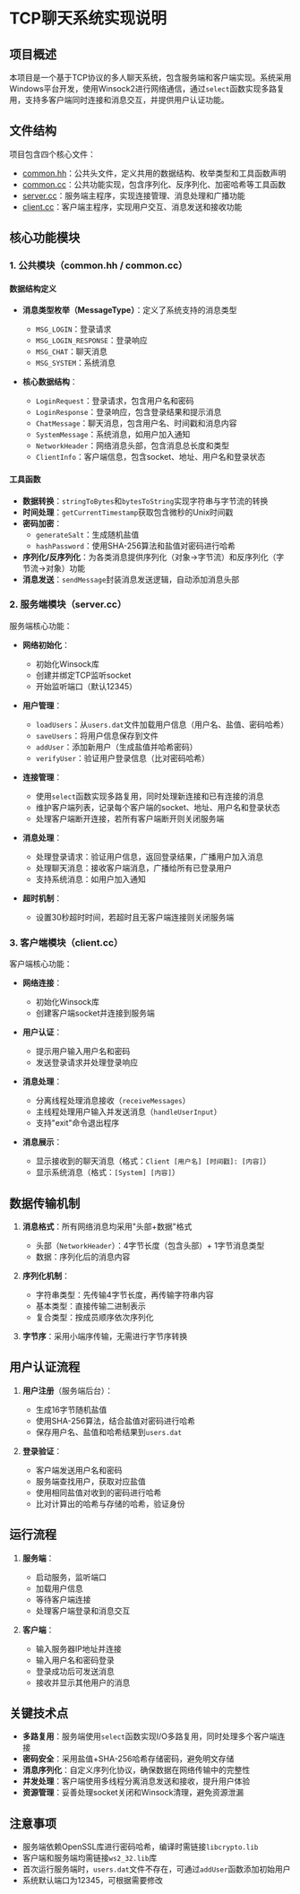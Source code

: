 # TCP聊天系统实现说明

## 项目概述

本项目是一个基于TCP协议的多人聊天系统，包含服务端和客户端实现。系统采用Windows平台开发，使用Winsock2进行网络通信，通过`select`函数实现多路复用，支持多客户端同时连接和消息交互，并提供用户认证功能。

## 文件结构

项目包含四个核心文件：

- [common.hh](common.hh)：公共头文件，定义共用的数据结构、枚举类型和工具函数声明
- [common.cc](common.cc)：公共功能实现，包含序列化、反序列化、加密哈希等工具函数
- [server.cc](server.cc)：服务端主程序，实现连接管理、消息处理和广播功能
- [client.cc](client.cc)：客户端主程序，实现用户交互、消息发送和接收功能

## 核心功能模块

### 1. 公共模块（common.hh / common.cc）

#### 数据结构定义

- **消息类型枚举（MessageType）**：定义了系统支持的消息类型
  - `MSG_LOGIN`：登录请求
  - `MSG_LOGIN_RESPONSE`：登录响应
  - `MSG_CHAT`：聊天消息
  - `MSG_SYSTEM`：系统消息

- **核心数据结构**：
  - `LoginRequest`：登录请求，包含用户名和密码
  - `LoginResponse`：登录响应，包含登录结果和提示消息
  - `ChatMessage`：聊天消息，包含用户名、时间戳和消息内容
  - `SystemMessage`：系统消息，如用户加入通知
  - `NetworkHeader`：网络消息头部，包含消息总长度和类型
  - `ClientInfo`：客户端信息，包含socket、地址、用户名和登录状态

#### 工具函数

- **数据转换**：`stringToBytes`和`bytesToString`实现字符串与字节流的转换
- **时间处理**：`getCurrentTimestamp`获取包含微秒的Unix时间戳
- **密码加密**：
  - `generateSalt`：生成随机盐值
  - `hashPassword`：使用SHA-256算法和盐值对密码进行哈希
- **序列化/反序列化**：为各类消息提供序列化（对象→字节流）和反序列化（字节流→对象）功能
- **消息发送**：`sendMessage`封装消息发送逻辑，自动添加消息头部

### 2. 服务端模块（server.cc）

服务端核心功能：

- **网络初始化**：
  - 初始化Winsock库
  - 创建并绑定TCP监听socket
  - 开始监听端口（默认12345）

- **用户管理**：
  - `loadUsers`：从`users.dat`文件加载用户信息（用户名、盐值、密码哈希）
  - `saveUsers`：将用户信息保存到文件
  - `addUser`：添加新用户（生成盐值并哈希密码）
  - `verifyUser`：验证用户登录信息（比对密码哈希）

- **连接管理**：
  - 使用`select`函数实现多路复用，同时处理新连接和已有连接的消息
  - 维护客户端列表，记录每个客户端的socket、地址、用户名和登录状态
  - 处理客户端断开连接，若所有客户端断开则关闭服务端

- **消息处理**：
  - 处理登录请求：验证用户信息，返回登录结果，广播用户加入消息
  - 处理聊天消息：接收客户端消息，广播给所有已登录用户
  - 支持系统消息：如用户加入通知

- **超时机制**：
  - 设置30秒超时时间，若超时且无客户端连接则关闭服务端

### 3. 客户端模块（client.cc）

客户端核心功能：

- **网络连接**：
  - 初始化Winsock库
  - 创建客户端socket并连接到服务端

- **用户认证**：
  - 提示用户输入用户名和密码
  - 发送登录请求并处理登录响应

- **消息处理**：
  - 分离线程处理消息接收（`receiveMessages`）
  - 主线程处理用户输入并发送消息（`handleUserInput`）
  - 支持"exit"命令退出程序

- **消息展示**：
  - 显示接收到的聊天消息（格式：`Client [用户名] [时间戳]: [内容]`）
  - 显示系统消息（格式：`[System] [内容]`）

## 数据传输机制

1. **消息格式**：所有网络消息均采用"头部+数据"格式
   - 头部（`NetworkHeader`）：4字节长度（包含头部）+ 1字节消息类型
   - 数据：序列化后的消息内容

2. **序列化机制**：
   - 字符串类型：先传输4字节长度，再传输字符串内容
   - 基本类型：直接传输二进制表示
   - 复合类型：按成员顺序依次序列化

3. **字节序**：采用小端序传输，无需进行字节序转换

## 用户认证流程

1. **用户注册**（服务端后台）：
   - 生成16字节随机盐值
   - 使用SHA-256算法，结合盐值对密码进行哈希
   - 保存用户名、盐值和哈希结果到`users.dat`

2. **登录验证**：
   - 客户端发送用户名和密码
   - 服务端查找用户，获取对应盐值
   - 使用相同盐值对收到的密码进行哈希
   - 比对计算出的哈希与存储的哈希，验证身份

## 运行流程

1. **服务端**：
   - 启动服务，监听端口
   - 加载用户信息
   - 等待客户端连接
   - 处理客户端登录和消息交互

2. **客户端**：
   - 输入服务器IP地址并连接
   - 输入用户名和密码登录
   - 登录成功后可发送消息
   - 接收并显示其他用户的消息

## 关键技术点

- **多路复用**：服务端使用`select`函数实现I/O多路复用，同时处理多个客户端连接
- **密码安全**：采用盐值+SHA-256哈希存储密码，避免明文存储
- **消息序列化**：自定义序列化协议，确保数据在网络传输中的完整性
- **并发处理**：客户端使用多线程分离消息发送和接收，提升用户体验
- **资源管理**：妥善处理socket关闭和Winsock清理，避免资源泄漏

## 注意事项

- 服务端依赖OpenSSL库进行密码哈希，编译时需链接`libcrypto.lib`
- 客户端和服务端均需链接`ws2_32.lib`库
- 首次运行服务端时，`users.dat`文件不存在，可通过`addUser`函数添加初始用户
- 系统默认端口为12345，可根据需要修改
